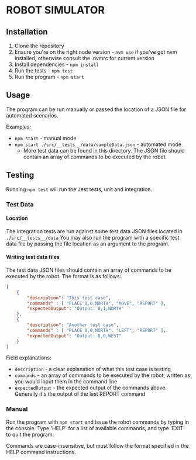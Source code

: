# ROBOT SIMULATOR

## Installation

1. Clone the repository
2. Ensure you're on the right node version - `nvm use` if you've got nvm installed, otherwise consult the .nvmrc for current version
3. Install dependencies - `npm install`
4. Run the tests - `npm test`
5. Run the program - `npm start`

## Usage

The program can be run manually or passed the location of a JSON file for automated scenarios.

Examples:
 - `npm start` - manual mode
 - `npm start ./src/__tests__/data/sampleData.json` - automated mode
   - More test data can be found in this directory. The JSON file should contain an array of commands to be executed by the robot.

## Testing
Running `npm test` will run the Jest tests, unit and integration.

### Test Data
#### Location
The integration tests are run against some test data JSON files located in `./src/__tests__/data`
You may also run the program with a specific test data file by passing the file location as an argument to the program.

#### Writing test data files
The test data JSON files should contain an array of commands to be executed by the robot. The format is as follows:
```json
[
	{
		"description": "This test case",
		"commands" : [ "PLACE 0,0,NORTH", "MOVE", "REPORT" ],
		"expectedOutput": "Output: 0,1,NORTH"
	},
	{
		"description": "Another test case",
		"commands" : [ "PLACE 0,0,NORTH", "LEFT", "REPORT" ],
		"expectedOutput": "Output: 0,0,WEST"
	}
]
```

Field explanations:
- `description` - a clear explanation of what this test case is testing
- `commands` - an array of commands to be executed by the robot, written as you would input them in the command line
- `expectedOutput` - the expected output of the commands above. Generally it's the output of the last REPORT command

### Manual

Run the program with `npm start` and issue the robot commands by typing in the console. Type 'HELP' for a list of available commands, and type 'EXIT' to quit the program.

Commands are case-insensitive, but must follow the format specified in the HELP command instructions.

